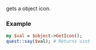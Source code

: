 gets a object icon.
### Example

```perl
my $val = $object->GetIcon();
quest::say($val); # Returns uint
```